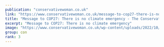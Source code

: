 ```yaml
---
publication: "conservativewoman.co.uk"
link: "https://www.conservativewoman.co.uk/message-to-cop27-there-is-no-climate-emergency/"
title: "Message to COP27: There is no climate emergency - The Conservative Woman"
excerpt: "Message to COP27: There is no climate emergency"
image: "https://www.conservativewoman.co.uk/wp-content/uploads/2022/10/cop22.jpg"
group: con
rank: 3
---
```

